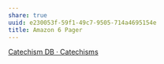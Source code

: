 ```yaml
---
share: true
uuid: e230053f-59f1-49c7-9505-714a4695154e
title: Amazon 6 Pager
---
```

[Catechism DB · Catechisms](https://coda.io/d/Catechism-DB_dDI977il1RE/Catechisms_sumC5#Catechisms_tuH9R/r13&view=modal)